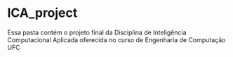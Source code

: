 # ICA_project
Essa pasta contém o projeto final da Disciplina de Inteligência Computacional Aplicada oferecida no curso de Engenharia de Computação UFC
